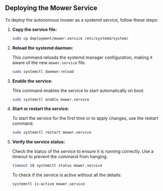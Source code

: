 ## Deploying the Mower Service

To deploy the autonomous mower as a systemd service, follow these steps:

1.  **Copy the service file:**

    ```bash
    sudo cp deployment/mower.service /etc/systemd/system/
    ```

2.  **Reload the systemd daemon:**

    This command reloads the systemd manager configuration, making it aware of the new `mower.service` file.

    ```bash
    sudo systemctl daemon-reload
    ```

3.  **Enable the service:**

    This command enables the service to start automatically on boot.

    ```bash
    sudo systemctl enable mower.service
    ```

4.  **Start or restart the service:**

    To start the service for the first time or to apply changes, use the restart command.

    ```bash
    sudo systemctl restart mower.service
    ```

5.  **Verify the service status:**

    Check the status of the service to ensure it is running correctly. Use a timeout to prevent the command from hanging.

    ```bash
    timeout 10 systemctl status mower.service
    ```

    To check if the service is active without all the details:

    ```bash
    systemctl is-active mower.service
    ```
